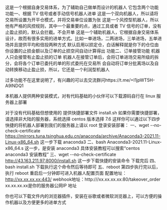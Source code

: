 这是一个根据自身交易体系，为了辅助自己做单而设计的机器人
它包含两个功能
功能一、根据 TV 信号或者手动信号机器人进单
这是一个双向机器人，所以请将交易所设置为开平仓模式，并将交易单位设置为张
这是一个风控型机器人，所以他有严格的风控规则，其中一个最重要的点，通过工具或者 TV 信号的订单，没有止盈止损的，默认会拦截。不会开单
这是一个辅助机器人，它根据自身交易体系设计，故而有很多实用的进单方式。比如一单进场，二两进场，三单进场，五单进场并且提供平均和倍投两种方式
默认启用以损定仓，白话解释就是你下的仓位由你设置的止损金额以及订单的止损空间自动计算得出
功能二、订单接管功能
机器人只会接管有止盈止损的订单
机器人在接管订单后，会将订单进场交易所级的拆分，会将各个订单已委托的单的形式委托在交易所
会自动将订单分批离场以及自动转换移动止盈止损，所以，它还是一个利润型机器人

过多功能不在这里说明了，有兴趣的可以去交流群问https://t.me/+I1jpWT5H-A9lNDQ1

本机器人提供两种安装模式，对有代码基础的小伙伴可以下载源码自行在 linux 服务器上部署

对于没有代码基础但想使用的 提供快捷部署文件 install.sh
如果你需要快捷部署，请选择非大陆的服务器，系统选择 centos 版本选择 7.6 
这样你可以通过以下四步快捷的将机器人部署到我们的服务器上请以 root 登录安装部署：
一、wget  --no-check-certificate https://mirrors.tuna.tsinghua.edu.cn/anaconda/archive/Anaconda3-2021.11-Linux-x86_64.sh 
这一步下载 anaconda3 
二、bash Anaconda3-2021.11-Linux-x86_64.s
这一步，是安装 anaconda3 具体安装教程可以搜索“centos anaconda3 安装教程”
三、wget  --no-check-certificate http://43.163.211.97:8000/install.sh
这一步下载快捷的安装命令 下载完后
四、bash install.sh 下载执行这个命令然后等待即可
五、reboot 第四步执行完以后，执行 reboot 重启后一分钟即可进入机器人配置页面
配置地址：http://xx.xx.xx.xx:443/
webhook地址：http:///xx.xx.xx.xx:80/takeover_order
xx.xx.xx.xx是你的服务器公网IP 地址


你也可以下载文件内的浏览器插件，安装在谷歌或者微软浏览器上，可以方便的操作机器以及方便更多的进单方式

